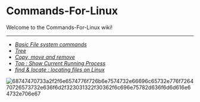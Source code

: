# Commands-For-Linux
Welcome to the Commands-For-Linux wiki!
<hr>

* _[Basic File system commands](https://github.com/vaaakoo/Commands-For-Linux/wiki/Basic-File-system-commands)_
* _[Tree](https://github.com/vaaakoo/Commands-For-Linux/wiki/Tree)_
* _[Copy, move and remove](https://github.com/vaaakoo/Commands-For-Linux/wiki/Copy,-Move-and-Remove#deleting-files-and-directories)_
* _[Top : Show Current Running Process](https://github.com/vaaakoo/Commands-For-Linux/wiki/Top-:-Show-Current-Running-Process)_
* _[find & locate : locating files on Linux](https://github.com/vaaakoo/Commands-For-Linux/wiki/find-&-locate-:-locating-files-on-Linux)_


![68747470733a2f2f6e6574776f726b6e7574732e66696c65732e776f726470726573732e636f6d2f323031322f30362f6c696e75782d636f6d6d616e64732e706e67](https://user-images.githubusercontent.com/104096298/192121287-f76cc4de-8b9b-4142-92c6-4e374029b2cb.png)
